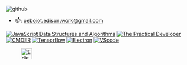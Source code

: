 ![github](https://user-images.githubusercontent.com/38276345/94911469-c33e0200-04d8-11eb-8211-fafebed8d91b.gif)

<!-- ### (👋😂😎😆🤨🔥)-->
<!--
**edisonpebojots/edisonpebojots** is a ✨ _special_ ✨ repository because its `README.md` (this file) appears on your GitHub profile.
-->
<!--Here are some ideas to get you started:-->

<!-- 🔭 I’m currently working on Software Research-->
<!-- - 🌱 I’m currently learning Data Structure and Algorithm in JavaScript -->
<!-- 👯 I’m looking to collaborate on ...-->
<!-- 🤔 I’m looking for help with ...-->
<!-- 💬 Ask me about ...-->
- 📫: pebojot.edison.work@gmail.com
<!-- 😄 Pronouns: ...-->
<!-- __⚡ Fun fact:__ You are reading this-->
<!--[![Edison Pebojot's DEV Profile](https://d2fltix0v2e0sb.cloudfront.net/dev-badge.svg=25px)](https://dev.to/edisonpebojots)-->

<!--![Edison's github stats](https://github-readme-stats.vercel.app/api?username=edisonpebojots)-->

[![JavaScript Data Structures and Algorithms](https://github-readme-stats.vercel.app/api/pin/?username=Apress&repo=js-data-structures-and-algorithms)](https://github.com/Apress)
[![The Practical Developer](https://github-readme-stats.vercel.app/api/pin/?username=forem&repo=forem)](https://github.com/forem)
[![CMDER](https://github-readme-stats.vercel.app/api/pin/?username=cmderdev&repo=cmder)](https://github.com/cmderdev)
[![Tensorflow](https://github-readme-stats.vercel.app/api/pin/?username=tensorflow&repo=tensorflow)](https://github.com/tensorflow)
[![Electron](https://github-readme-stats.vercel.app/api/pin/?username=electron&repo=electron)](https://github.com/electron)
[![VScode](https://github-readme-stats.vercel.app/api/pin/?username=microsoft&repo=vscode)](https://github.com/microsoft)

<dl>
  <dd>
    <a href="https://dev.to/edisonnpebojot">
      <img src="https://svgshare.com/i/Q9n.svg" alt="Edison Pebojot's DEV Profile" height="30px">
    </a>
  </dd>
</dl>

